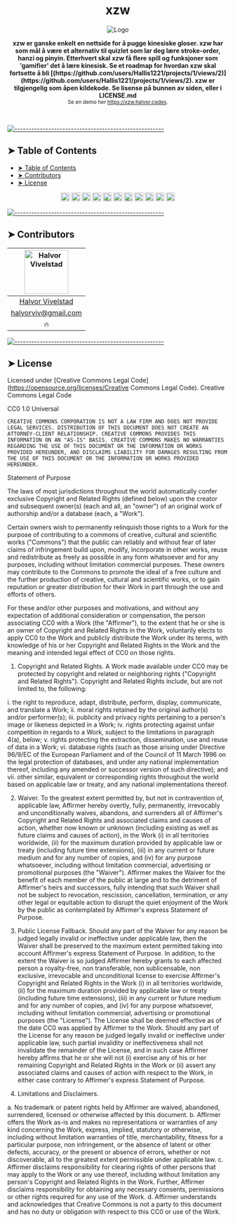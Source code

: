 <!-- ⚠️ This README has been generated from the file(s) "blueprint.md" ⚠️--><h1 align="center">xzw</h1>
<p align="center">
  <img src="https://xzw-admin.herokuapp.com/uploads/favicon_3540cb39b3.ico" alt="Logo" width="auto" height="auto" />
</p>
<p align="center">
  <b>xzw er ganske enkelt en nettside for å pugge kinesiske gloser. xzw har som mål å være et alternativ til quizlet som lar deg lære stroke-order, hanzi og pinyin. Etterhvert skal xzw få flere spill og funksjoner som 'gamifier' det å lære kinesisk. Se et roadmap for hvordan xzw skal fortsette å bli [(https://github.com/users/Hallis1221/projects/1/views/2)](https://github.com/users/Hallis1221/projects/1/views/2). xzw er tilgjengelig som åpen kildekode. Se lisense på bunnen av siden, eller i LICENSE.md </b></br>
  <sub> Se en demo her <a href="https://xzw.halvor.codes">https://xzw.halvor.codes</a>.<sub>
</p>

<br />


[![-----------------------------------------------------](https://raw.githubusercontent.com/andreasbm/readme/master/assets/lines/cloudy.png)](#table-of-contents)

## ➤ Table of Contents

- [➤ Table of Contents](#-table-of-contents)
- [➤ Contributors](#-contributors)
- [➤ License](#-license)
<p align="center">
		<a href="https://david-dm.org/hallis1221/xzw-site"><img alt="Dependencies" src="https://img.shields.io/david/hallis1221/xzw-site.svg" height="20"/></a>
<a href="https://github.com/hallis1221/xzw-site/graphs/contributors"><img alt="Contributors" src="https://img.shields.io/github/contributors/hallis1221/xzw-site.svg" height="20"/></a>
<a href="https://img.shields.io/github/languages/top/hallis1221/xzw-site?style=plastic"><img alt="Top språk" src="undefined" height="20"/></a>
<a href="https://img.shields.io/snyk/vulnerabilities/github/hallis1221/xzw-site?style=plastic"><img alt="Sikkerhet" src="undefined" height="20"/></a>
<a href="https://img.shields.io/github/issues/hallis1221/xzw-site?style=plastic"><img alt="Åpne issues" src="undefined" height="20"/></a>
<a href="https://img.shields.io/github/issues-closed-raw/hallis1221/xzw-site?style=plastic"><img alt="Lukkede issues" src="undefined" height="20"/></a>
<a href="https://img.shields.io/github/issues-pr/hallis1221/xzw-site?style=plastic"><img alt="Åpne pull requests" src="undefined" height="20"/></a>
<a href="https://img.shields.io/github/issues-pr-closed/hallis1221/xzw-site?style=plastic"><img alt="Lukkede pull requests" src="undefined" height="20"/></a>
<a href="https://img.shields.io/website?down_color=red&down_message=offline&style=plastic&up_color=green&up_message=online&url=https%3A%2F%2Fxzw.halvor.codes"><img alt="Nettside status" src="undefined" height="20"/></a>
<a href="https://img.shields.io/github/commit-activity/w/hallis1221/xzw-site?style=plastic"><img alt="Aktivitet" src="undefined" height="20"/></a>
<a href="undefined"><img alt="Lisens" src="undefined" height="20"/></a>
	</p>


[![-----------------------------------------------------](https://raw.githubusercontent.com/andreasbm/readme/master/assets/lines/cloudy.png)](#contributors)

## ➤ Contributors
	

| [<img alt="Halvor Vivelstad" src="https://avatars.githubusercontent.com/u/46447358?v=4" width="100">](https://halvor.codes) |
|:--------------------------------------------------:|
| [Halvor Vivelstad](https://halvor.codes)         |
| [halvorviv@gmail.com](mailto:halvorviv@gmail.com) |
| 🔥                                               |
 

[![-----------------------------------------------------](https://raw.githubusercontent.com/andreasbm/readme/master/assets/lines/cloudy.png)](#license)

## ➤ License
	
Licensed under [Creative Commons Legal Code](https://opensource.org/licenses/Creative Commons Legal Code).
Creative Commons Legal Code

CC0 1.0 Universal

    CREATIVE COMMONS CORPORATION IS NOT A LAW FIRM AND DOES NOT PROVIDE
    LEGAL SERVICES. DISTRIBUTION OF THIS DOCUMENT DOES NOT CREATE AN
    ATTORNEY-CLIENT RELATIONSHIP. CREATIVE COMMONS PROVIDES THIS
    INFORMATION ON AN "AS-IS" BASIS. CREATIVE COMMONS MAKES NO WARRANTIES
    REGARDING THE USE OF THIS DOCUMENT OR THE INFORMATION OR WORKS
    PROVIDED HEREUNDER, AND DISCLAIMS LIABILITY FOR DAMAGES RESULTING FROM
    THE USE OF THIS DOCUMENT OR THE INFORMATION OR WORKS PROVIDED
    HEREUNDER.

Statement of Purpose

The laws of most jurisdictions throughout the world automatically confer
exclusive Copyright and Related Rights (defined below) upon the creator
and subsequent owner(s) (each and all, an "owner") of an original work of
authorship and/or a database (each, a "Work").

Certain owners wish to permanently relinquish those rights to a Work for
the purpose of contributing to a commons of creative, cultural and
scientific works ("Commons") that the public can reliably and without fear
of later claims of infringement build upon, modify, incorporate in other
works, reuse and redistribute as freely as possible in any form whatsoever
and for any purposes, including without limitation commercial purposes.
These owners may contribute to the Commons to promote the ideal of a free
culture and the further production of creative, cultural and scientific
works, or to gain reputation or greater distribution for their Work in
part through the use and efforts of others.

For these and/or other purposes and motivations, and without any
expectation of additional consideration or compensation, the person
associating CC0 with a Work (the "Affirmer"), to the extent that he or she
is an owner of Copyright and Related Rights in the Work, voluntarily
elects to apply CC0 to the Work and publicly distribute the Work under its
terms, with knowledge of his or her Copyright and Related Rights in the
Work and the meaning and intended legal effect of CC0 on those rights.

1. Copyright and Related Rights. A Work made available under CC0 may be
protected by copyright and related or neighboring rights ("Copyright and
Related Rights"). Copyright and Related Rights include, but are not
limited to, the following:

  i. the right to reproduce, adapt, distribute, perform, display,
     communicate, and translate a Work;
 ii. moral rights retained by the original author(s) and/or performer(s);
iii. publicity and privacy rights pertaining to a person's image or
     likeness depicted in a Work;
 iv. rights protecting against unfair competition in regards to a Work,
     subject to the limitations in paragraph 4(a), below;
  v. rights protecting the extraction, dissemination, use and reuse of data
     in a Work;
 vi. database rights (such as those arising under Directive 96/9/EC of the
     European Parliament and of the Council of 11 March 1996 on the legal
     protection of databases, and under any national implementation
     thereof, including any amended or successor version of such
     directive); and
vii. other similar, equivalent or corresponding rights throughout the
     world based on applicable law or treaty, and any national
     implementations thereof.

2. Waiver. To the greatest extent permitted by, but not in contravention
of, applicable law, Affirmer hereby overtly, fully, permanently,
irrevocably and unconditionally waives, abandons, and surrenders all of
Affirmer's Copyright and Related Rights and associated claims and causes
of action, whether now known or unknown (including existing as well as
future claims and causes of action), in the Work (i) in all territories
worldwide, (ii) for the maximum duration provided by applicable law or
treaty (including future time extensions), (iii) in any current or future
medium and for any number of copies, and (iv) for any purpose whatsoever,
including without limitation commercial, advertising or promotional
purposes (the "Waiver"). Affirmer makes the Waiver for the benefit of each
member of the public at large and to the detriment of Affirmer's heirs and
successors, fully intending that such Waiver shall not be subject to
revocation, rescission, cancellation, termination, or any other legal or
equitable action to disrupt the quiet enjoyment of the Work by the public
as contemplated by Affirmer's express Statement of Purpose.

3. Public License Fallback. Should any part of the Waiver for any reason
be judged legally invalid or ineffective under applicable law, then the
Waiver shall be preserved to the maximum extent permitted taking into
account Affirmer's express Statement of Purpose. In addition, to the
extent the Waiver is so judged Affirmer hereby grants to each affected
person a royalty-free, non transferable, non sublicensable, non exclusive,
irrevocable and unconditional license to exercise Affirmer's Copyright and
Related Rights in the Work (i) in all territories worldwide, (ii) for the
maximum duration provided by applicable law or treaty (including future
time extensions), (iii) in any current or future medium and for any number
of copies, and (iv) for any purpose whatsoever, including without
limitation commercial, advertising or promotional purposes (the
"License"). The License shall be deemed effective as of the date CC0 was
applied by Affirmer to the Work. Should any part of the License for any
reason be judged legally invalid or ineffective under applicable law, such
partial invalidity or ineffectiveness shall not invalidate the remainder
of the License, and in such case Affirmer hereby affirms that he or she
will not (i) exercise any of his or her remaining Copyright and Related
Rights in the Work or (ii) assert any associated claims and causes of
action with respect to the Work, in either case contrary to Affirmer's
express Statement of Purpose.

4. Limitations and Disclaimers.

 a. No trademark or patent rights held by Affirmer are waived, abandoned,
    surrendered, licensed or otherwise affected by this document.
 b. Affirmer offers the Work as-is and makes no representations or
    warranties of any kind concerning the Work, express, implied,
    statutory or otherwise, including without limitation warranties of
    title, merchantability, fitness for a particular purpose, non
    infringement, or the absence of latent or other defects, accuracy, or
    the present or absence of errors, whether or not discoverable, all to
    the greatest extent permissible under applicable law.
 c. Affirmer disclaims responsibility for clearing rights of other persons
    that may apply to the Work or any use thereof, including without
    limitation any person's Copyright and Related Rights in the Work.
    Further, Affirmer disclaims responsibility for obtaining any necessary
    consents, permissions or other rights required for any use of the
    Work.
 d. Affirmer understands and acknowledges that Creative Commons is not a
    party to this document and has no duty or obligation with respect to
    this CC0 or use of the Work.

